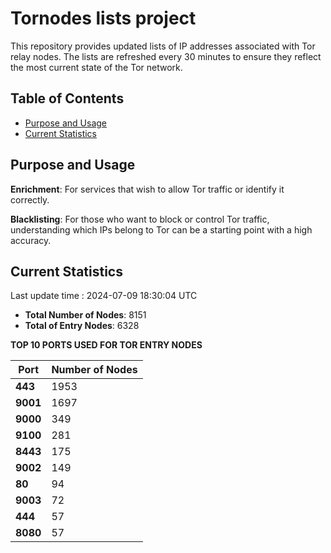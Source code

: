 # Tornodes lists project

This repository provides updated lists of IP addresses associated with Tor relay nodes. The lists are refreshed every 30 minutes to ensure they reflect the most current state of the Tor network.

## Table of Contents

- [Purpose and Usage](#purpose-and-usage)
- [Current Statistics](#current-statistics)


## Purpose and Usage

**Enrichment**: For services that wish to allow Tor traffic or identify it correctly.

**Blacklisting**: For those who want to block or control Tor traffic, understanding which IPs belong to Tor can be a starting point with a high accuracy.

## Current Statistics

Last update time : 2024-07-09 18:30:04 UTC

- **Total Number of Nodes**: 8151
- **Total of Entry Nodes**: 6328

**TOP 10 PORTS USED FOR TOR ENTRY NODES**

| **Port** | **Number of Nodes** |
|------|-----------------|
| **443**   | 1953  |
| **9001**   | 1697  |
| **9000**   | 349  |
| **9100**   | 281  |
| **8443**   | 175  |
| **9002**   | 149  |
| **80**   | 94  |
| **9003**   | 72  |
| **444**   | 57  |
| **8080**   | 57  |

